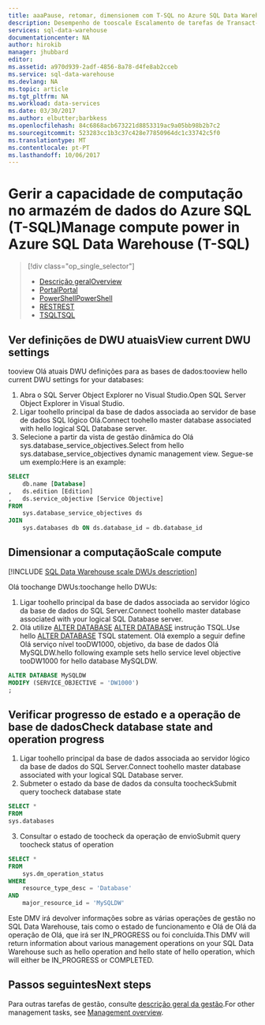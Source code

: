 ```yaml
---
title: aaaPause, retomar, dimensionem com T-SQL no Azure SQL Data Warehouse | Microsoft Docs
description: Desempenho de tooscale Escalamento de tarefas de Transact-SQL (T-SQL) ao ajustar as DWUs. Reduzir os custos ao aumentar durante o pico.
services: sql-data-warehouse
documentationcenter: NA
author: hirokib
manager: jhubbard
editor: 
ms.assetid: a970d939-2adf-4856-8a78-d4fe8ab2cceb
ms.service: sql-data-warehouse
ms.devlang: NA
ms.topic: article
ms.tgt_pltfrm: NA
ms.workload: data-services
ms.date: 03/30/2017
ms.author: elbutter;barbkess
ms.openlocfilehash: 84c6868acb673221d8853319ac9a05bb98b2b7c2
ms.sourcegitcommit: 523283cc1b3c37c428e77850964dc1c33742c5f0
ms.translationtype: MT
ms.contentlocale: pt-PT
ms.lasthandoff: 10/06/2017
---
```

# <a name="manage-compute-power-in-azure-sql-data-warehouse-t-sql"></a><span data-ttu-id="56520-104">Gerir a capacidade de computação no armazém de dados do Azure SQL (T-SQL)</span><span class="sxs-lookup"><span data-stu-id="56520-104">Manage compute power in Azure SQL Data Warehouse (T-SQL)</span></span>
> [!div class="op_single_selector"]
> * [<span data-ttu-id="56520-105">Descrição geral</span><span class="sxs-lookup"><span data-stu-id="56520-105">Overview</span></span>](sql-data-warehouse-manage-compute-overview.md)
> * [<span data-ttu-id="56520-106">Portal</span><span class="sxs-lookup"><span data-stu-id="56520-106">Portal</span></span>](sql-data-warehouse-manage-compute-portal.md)
> * [<span data-ttu-id="56520-107">PowerShell</span><span class="sxs-lookup"><span data-stu-id="56520-107">PowerShell</span></span>](sql-data-warehouse-manage-compute-powershell.md)
> * [<span data-ttu-id="56520-108">REST</span><span class="sxs-lookup"><span data-stu-id="56520-108">REST</span></span>](sql-data-warehouse-manage-compute-rest-api.md)
> * [<span data-ttu-id="56520-109">TSQL</span><span class="sxs-lookup"><span data-stu-id="56520-109">TSQL</span></span>](sql-data-warehouse-manage-compute-tsql.md)
>
>

<a name="current-dwu-bk"></a>

## <a name="view-current-dwu-settings"></a><span data-ttu-id="56520-110">Ver definições de DWU atuais</span><span class="sxs-lookup"><span data-stu-id="56520-110">View current DWU settings</span></span>
<span data-ttu-id="56520-111">tooview Olá atuais DWU definições para as bases de dados:</span><span class="sxs-lookup"><span data-stu-id="56520-111">tooview hello current DWU settings for your databases:</span></span>

1. <span data-ttu-id="56520-112">Abra o SQL Server Object Explorer no Visual Studio.</span><span class="sxs-lookup"><span data-stu-id="56520-112">Open SQL Server Object Explorer in Visual Studio.</span></span>
2. <span data-ttu-id="56520-113">Ligar toohello principal da base de dados associada ao servidor de base de dados SQL lógico Olá.</span><span class="sxs-lookup"><span data-stu-id="56520-113">Connect toohello master database associated with hello logical SQL Database server.</span></span>
3. <span data-ttu-id="56520-114">Selecione a partir da vista de gestão dinâmica do Olá sys.database_service_objectives.</span><span class="sxs-lookup"><span data-stu-id="56520-114">Select from hello sys.database_service_objectives dynamic management view.</span></span> <span data-ttu-id="56520-115">Segue-se um exemplo:</span><span class="sxs-lookup"><span data-stu-id="56520-115">Here is an example:</span></span> 

```sql
SELECT
    db.name [Database]
,   ds.edition [Edition]
,   ds.service_objective [Service Objective]
FROM
    sys.database_service_objectives ds
JOIN
    sys.databases db ON ds.database_id = db.database_id
```

<a name="scale-dwu-bk"></a>
<a name="scale-compute-bk"></a>

## <a name="scale-compute"></a><span data-ttu-id="56520-116">Dimensionar a computação</span><span class="sxs-lookup"><span data-stu-id="56520-116">Scale compute</span></span>
[!INCLUDE [SQL Data Warehouse scale DWUs description](../../includes/sql-data-warehouse-scale-dwus-description.md)]

<span data-ttu-id="56520-117">Olá toochange DWUs:</span><span class="sxs-lookup"><span data-stu-id="56520-117">toochange hello DWUs:</span></span>

1. <span data-ttu-id="56520-118">Ligar toohello principal da base de dados associada ao servidor lógico da base de dados do SQL Server.</span><span class="sxs-lookup"><span data-stu-id="56520-118">Connect toohello master database associated with your logical SQL Database server.</span></span>
2. <span data-ttu-id="56520-119">Olá utilize [ALTER DATABASE] [ ALTER DATABASE] instrução TSQL.</span><span class="sxs-lookup"><span data-stu-id="56520-119">Use hello [ALTER DATABASE][ALTER DATABASE] TSQL statement.</span></span> <span data-ttu-id="56520-120">Olá exemplo a seguir define Olá serviço nível tooDW1000, objetivo, da base de dados Olá MySQLDW.</span><span class="sxs-lookup"><span data-stu-id="56520-120">hello following example sets hello service level objective tooDW1000 for hello database MySQLDW.</span></span> 

```Sql
ALTER DATABASE MySQLDW
MODIFY (SERVICE_OBJECTIVE = 'DW1000')
;
```

<a name="check-database-state-bk"></a>

## <a name="check-database-state-and-operation-progress"></a><span data-ttu-id="56520-121">Verificar progresso de estado e a operação de base de dados</span><span class="sxs-lookup"><span data-stu-id="56520-121">Check database state and operation progress</span></span>

1. <span data-ttu-id="56520-122">Ligar toohello principal da base de dados associada ao servidor lógico da base de dados do SQL Server.</span><span class="sxs-lookup"><span data-stu-id="56520-122">Connect toohello master database associated with your logical SQL Database server.</span></span>
2. <span data-ttu-id="56520-123">Submeter o estado da base de dados da consulta toocheck</span><span class="sxs-lookup"><span data-stu-id="56520-123">Submit query toocheck database state</span></span>

```sql
SELECT *
FROM
sys.databases
```

3. <span data-ttu-id="56520-124">Consultar o estado de toocheck da operação de envio</span><span class="sxs-lookup"><span data-stu-id="56520-124">Submit query toocheck status of operation</span></span>

```sql
SELECT *
FROM
    sys.dm_operation_status
WHERE
    resource_type_desc = 'Database'
AND 
    major_resource_id = 'MySQLDW'
```

<span data-ttu-id="56520-125">Este DMV irá devolver informações sobre as várias operações de gestão no SQL Data Warehouse, tais como o estado de funcionamento e Olá de Olá da operação de Olá, que irá ser IN_PROGRESS ou foi concluída.</span><span class="sxs-lookup"><span data-stu-id="56520-125">This DMV will return information about various management operations on your SQL Data Warehouse such as hello operation and hello state of hello operation, which will either be IN_PROGRESS or COMPLETED.</span></span>



<a name="next-steps-bk"></a>

## <a name="next-steps"></a><span data-ttu-id="56520-126">Passos seguintes</span><span class="sxs-lookup"><span data-stu-id="56520-126">Next steps</span></span>
<span data-ttu-id="56520-127">Para outras tarefas de gestão, consulte [descrição geral da gestão][Management overview].</span><span class="sxs-lookup"><span data-stu-id="56520-127">For other management tasks, see [Management overview][Management overview].</span></span>

<!--Image references-->

<!--Article references-->
[Service capacity limits]: ./sql-data-warehouse-service-capacity-limits.md
[Management overview]: ./sql-data-warehouse-overview-manage.md
[Manage compute power overview]: ./sql-data-warehouse-manage-compute-overview.md

<!--MSDN references-->

[ALTER DATABASE]: https://msdn.microsoft.com/library/mt204042.aspx


<!--Other Web references-->

[Azure portal]: http://portal.azure.com/
